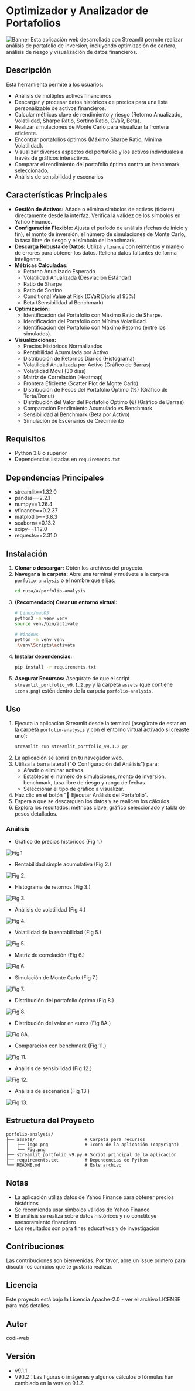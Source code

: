 # Optimizador y Analizador de Portafolios
![Banner](assets/Banner_Portfolio.png)
Esta aplicación web desarrollada con Streamlit permite realizar análisis de portafolio de inversión, incluyendo optimización de cartera, análisis de riesgo y visualización de datos financieros.

## Descripción

Esta herramienta permite a los usuarios:
- Análisis de múltiples activos financieros
- Descargar y procesar datos históricos de precios para una lista personalizable de activos financieros.
- Calcular métricas clave de rendimiento y riesgo (Retorno Anualizado, Volatilidad, Sharpe Ratio, Sortino Ratio, CVaR, Beta).
- Realizar simulaciones de Monte Carlo para visualizar la frontera eficiente.
- Encontrar portafolios óptimos (Máximo Sharpe Ratio, Mínima Volatilidad).
- Visualizar diversos aspectos del portafolio y los activos individuales a través de gráficos interactivos.
- Comparar el rendimiento del portafolio óptimo contra un benchmark seleccionado.
- Análisis de sensibilidad y escenarios

## Características Principales

- **Gestión de Activos:** Añade o elimina símbolos de activos (tickers) directamente desde la interfaz. Verifica la validez de los símbolos en Yahoo Finance.
- **Configuración Flexible:** Ajusta el período de análisis (fechas de inicio y fin), el monto de inversión, el número de simulaciones de Monte Carlo, la tasa libre de riesgo y el símbolo del benchmark.
- **Descarga Robusta de Datos:** Utiliza `yfinance` con reintentos y manejo de errores para obtener los datos. Rellena datos faltantes de forma inteligente.
- **Métricas Calculadas:**
    - Retorno Anualizado Esperado
    - Volatilidad Anualizada (Desviación Estándar)
    - Ratio de Sharpe
    - Ratio de Sortino
    - Conditional Value at Risk (CVaR Diario al 95%)
    - Beta (Sensibilidad al Benchmark)
- **Optimización:**
    - Identificación del Portafolio con Máximo Ratio de Sharpe.
    - Identificación del Portafolio con Mínima Volatilidad.
    - Identificación del Portafolio con Máximo Retorno (entre los simulados).
- **Visualizaciones:**
    - Precios Históricos Normalizados
    - Rentabilidad Acumulada por Activo
    - Distribución de Retornos Diarios (Histograma)
    - Volatilidad Anualizada por Activo (Gráfico de Barras)
    - Volatilidad Móvil (30 días)
    - Matriz de Correlación (Heatmap)
    - Frontera Eficiente (Scatter Plot de Monte Carlo)
    - Distribución de Pesos del Portafolio Óptimo (%) (Gráfico de Torta/Donut)
    - Distribución del Valor del Portafolio Óptimo (€) (Gráfico de Barras)
    - Comparación Rendimiento Acumulado vs Benchmark
    - Sensibilidad al Benchmark (Beta por Activo)
    - Simulación de Escenarios de Crecimiento

## Requisitos

- Python 3.8 o superior
- Dependencias listadas en `requirements.txt`
  
## Dependencias Principales
- streamlit==1.32.0
- pandas==2.2.1
- numpy==1.26.4
- yfinance==0.2.37
- matplotlib==3.8.3
- seaborn==0.13.2
- scipy==1.12.0
- requests==2.31.0

## Instalación

1.  **Clonar o descargar:** Obtén los archivos del proyecto.
2.  **Navegar a la carpeta:** Abre una terminal y muévete a la carpeta `porfolio-analysis` o el nombre que elijas.
    ```bash
    cd ruta/a/porfolio-analysis
    ```
3.  **(Recomendado) Crear un entorno virtual:**
    ```bash
    # Linux/macOS
    python3 -m venv venv
    source venv/bin/activate

    # Windows
    python -m venv venv
    .\venv\Scripts\activate
    ```
4.  **Instalar dependencias:**
    ```bash
    pip install -r requirements.txt
    ```
5.  **Asegurar Recursos:** Asegúrate de que el script `streamlit_portfolio_v9.1.2.py` y la carpeta `assets` (que contiene `icons.png`) estén dentro de la carpeta `porfolio-analysis`.

## Uso

1.  Ejecuta la aplicación Streamlit desde la terminal (asegúrate de estar en la carpeta `porfolio-analysis` y con el entorno virtual activado si creaste uno):
    ```bash
    streamlit run streamlit_portfolio_v9.1.2.py
    ```
2.  La aplicación se abrirá en tu navegador web.
3.  Utiliza la barra lateral ("⚙️ Configuración del Análisis") para:
    - Añadir o eliminar activos.
    - Establecer el número de simulaciones, monto de inversión, benchmark, tasa libre de riesgo y rango de fechas.
    - Seleccionar el tipo de gráfico a visualizar.
4.  Haz clic en el botón "💼 Ejecutar Análisis del Portafolio".
5.  Espera a que se descarguen los datos y se realicen los cálculos.
6.  Explora los resultados: métricas clave, gráfico seleccionado y tabla de pesos detallados.

### Análisis
- Gráfico de precios históricos (Fig 1.)
  
![Fig.1](assets/historical_prices.png)
  
- Rentabilidad simple acumulativa (Fig 2.)
  
![Fig 2.](assets/simple_profitability.png)
 
- Histograma de retornos (Fig 3.)
  
![Fig 3.](assets/returns_histogram.png)
 
- Análisis de volatilidad (Fig 4.)

![Fig 4.](assets/volatility_chart.png)
  
- Volatilidad de la rentabilidad (Fig 5.)

![Fig 5.](assets/volatility_profitability.png)
  
-  Matriz de correlación (Fig 6.)
  
![Fig 6.](assets/correlation_matrix.png)
  
- Simulación de Monte Carlo (Fig 7.)

![Fig 7.](assets/monte_carlo_simulation.png)

- Distribución del portafolio óptimo (Fig 8.)

![Fig 8.](assets/optimal_portfolio_distribution.png)

- Distribución del valor en euros (Fig 8A.)

![Fig 8A.](assets/distribution_value_euros.png)

- Comparación con benchmark (Fig 11.)

![Fig 11.](assets/comparison_benchmark.png)

- Análisis de sensibilidad (Fig 12.)

![Fig 12.](assets/sensitivity_analysis.png)

- Análisis de escenarios (Fig 13.)

![Fig 13.](assets/scenario_analysis.png)



## Estructura del Proyecto

```
porfolio-analysis/
├── assets/                   # Carpeta para recursos
│   ├── logo.png              # Icono de la aplicación (copyright)
│   └── Fig.png
├── streamlit_portfolio_v9.py # Script principal de la aplicación
├── requirements.txt          # Dependencias de Python
└── README.md                 # Este archivo

```

## Notas

- La aplicación utiliza datos de Yahoo Finance para obtener precios históricos
- Se recomienda usar símbolos válidos de Yahoo Finance
- El análisis se realiza sobre datos históricos y no constituye asesoramiento financiero
- Los resultados son para fines educativos y de investigación

## Contribuciones

Las contribuciones son bienvenidas. Por favor, abre un issue primero para discutir los cambios que te gustaría realizar.

## Licencia

Este proyecto está bajo la Licencia Apache-2.0 - ver el archivo LICENSE para más detalles.

## Autor

codi-web

## Versión

- v9.1.1
- V9.1.2 : Las figuras o imágenes y algunos cálculos o fórmulas han cambiado en la version 9.1.2.
